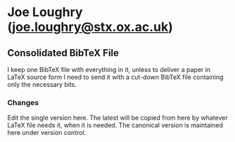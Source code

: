 Joe Loughry (joe.loughry@stx.ox.ac.uk)
===========

Consolidated BibTeX File
------------------------

I keep one BibTeX file with everything in it, unless to deliver a paper in LaTeX
source form I need to send it with a cut-down BibTeX file containing only the
necessary bits.

### Changes

Edit the single version here.  The latest will be copied from here by whatever
LaTeX file needs it, when it is needed.  The canonical version is maintained
here under version control.

